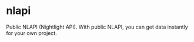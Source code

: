 # nlapi
Public NLAPI (Nightlight API). With public NLAPI, you can get data instantly for your own project.
